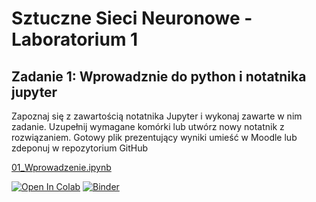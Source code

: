 # Sztuczne Sieci Neuronowe - Laboratorium 1
## Zadanie 1: Wprowadznie do python i notatnika jupyter

Zapoznaj się z zawartością notatnika Jupyter i wykonaj zawarte w nim zadanie. Uzupełnij wymagane komórki lub utwórz nowy notatnik z rozwiązaniem. Gotowy plik prezentujący wyniki umieść w Moodle lub zdeponuj w repozytorium GitHub 

[01_Wprowadzenie.ipynb](https://github.com/IS-UMK/ssn_23_zad_01/blob/master/01_Wprowadzenie.ipynb)

[![Open In Colab](https://colab.research.google.com/assets/colab-badge.svg)](https://colab.research.google.com/github/IS-UMK/ssn_23_zad_01/blob/master/01_Wprowadzenie.ipynb) [![Binder](https://mybinder.org/badge_logo.svg)](https://mybinder.org/v2/gh/IS-UMK/ssn_23_zad_01/master?filepath=01_Wprowadzenie.ipynb)  
